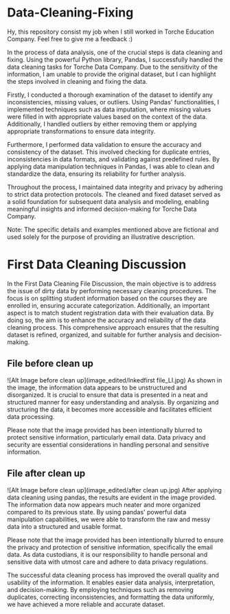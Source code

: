 # Data-Cleaning-Fixing
Hy, this repository consist my job when I still worked in Torche Education Company. Feel free to give me a feedback :)

In the process of data analysis, one of the crucial steps is data cleaning and fixing. Using the powerful Python library, Pandas, I successfully handled the data cleaning tasks for Torche Data Company. Due to the sensitivity of the information, I am unable to provide the original dataset, but I can highlight the steps involved in cleaning and fixing the data.

Firstly, I conducted a thorough examination of the dataset to identify any inconsistencies, missing values, or outliers. Using Pandas' functionalities, I implemented techniques such as data imputation, where missing values were filled in with appropriate values based on the context of the data. Additionally, I handled outliers by either removing them or applying appropriate transformations to ensure data integrity.

Furthermore, I performed data validation to ensure the accuracy and consistency of the dataset. This involved checking for duplicate entries, inconsistencies in data formats, and validating against predefined rules. By applying data manipulation techniques in Pandas, I was able to clean and standardize the data, ensuring its reliability for further analysis.

Throughout the process, I maintained data integrity and privacy by adhering to strict data protection protocols. The cleaned and fixed dataset served as a solid foundation for subsequent data analysis and modeling, enabling meaningful insights and informed decision-making for Torche Data Company.

Note: The specific details and examples mentioned above are fictional and used solely for the purpose of providing an illustrative description.

# First Data Cleaning Discussion

In the First Data Cleaning File Discussion, the main objective is to address the issue of dirty data by performing necessary cleaning procedures. The focus is on splitting student information based on the courses they are enrolled in, ensuring accurate categorization. Additionally, an important aspect is to match student registration data with their evaluation data. By doing so, the aim is to enhance the accuracy and reliability of the data cleaning process. This comprehensive approach ensures that the resulting dataset is refined, organized, and suitable for further analysis and decision-making.

## File before clean up
![Alt Image before clean up](image_edited/Inkedfirst file_LI.jpg)
As shown in the image, the information data appears to be unstructured and disorganized. It is crucial to ensure that data is presented in a neat and structured manner for easy understanding and analysis. By organizing and structuring the data, it becomes more accessible and facilitates efficient data processing.

Please note that the image provided has been intentionally blurred to protect sensitive information, particularly email data. Data privacy and security are essential considerations in handling personal and sensitive information.

## File after clean up
![Alt Image before clean up](image_edited/after clean up.jpg)
After applying data cleaning using pandas, the results are evident in the image provided. The information data now appears much neater and more organized compared to its previous state. By using pandas' powerful data manipulation capabilities, we were able to transform the raw and messy data into a structured and usable format.

Please note that the image provided has been intentionally blurred to ensure the privacy and protection of sensitive information, specifically the email data. As data custodians, it is our responsibility to handle personal and sensitive data with utmost care and adhere to data privacy regulations.

The successful data cleaning process has improved the overall quality and usability of the information. It enables easier data analysis, interpretation, and decision-making. By employing techniques such as removing duplicates, correcting inconsistencies, and formatting the data uniformly, we have achieved a more reliable and accurate dataset.
